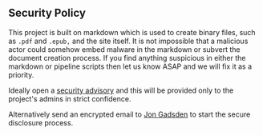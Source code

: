 ## Security Policy

This project is built on markdown which is used to create binary files,
such as `.pdf` and `.epub,` and the site itself.
It is not impossible that a malicious actor could somehow embed malware
in the markdown or subvert the document creation process.
If you find anything suspicious in either the markdown or pipeline scripts
then let us know ASAP and we will fix it as a priority.

Ideally open a [security advisory][advisory] and this will be provided
only to the project's admins in strict confidence.

Alternatively send an encrypted email to [Jon Gadsden][mail] to start the secure disclosure process.

[advisory]: https://github.com/OWASP/www-project-developer-guide/security/advisories/new
[mail]: https://flowcrypt.com/me/jongadsden

